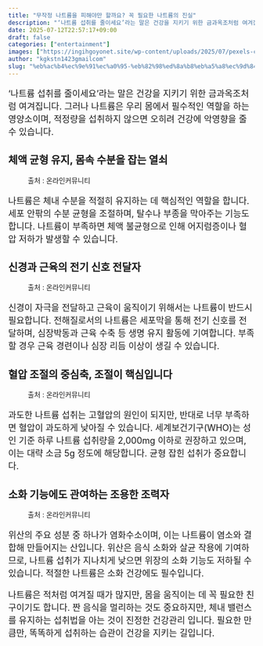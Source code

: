```yaml
---
title: "무작정 나트륨을 피해야만 할까요? 꼭 필요한 나트륨의 진실"
description: "‘나트륨 섭취를 줄이세요’라는 말은 건강을 지키기 위한 금과옥조처럼 여겨집니다. 그러나 나트륨은 우리 몸에서 필수적인 역할을 하는 영양소이며, 적정량을 섭취하지 않으면 오히려 건강에 악영향을 줄 수 있습니다."
date: 2025-07-12T22:57:17+09:00
draft: false
categories: ["entertainment"]
images: ["https://ingihgoyonet.site/wp-content/uploads/2025/07/pexels-castorlystock-3693294-1-1024x683.jpg", "https://ingihgoyonet.site/wp-content/uploads/2025/07/pexels-monicore-2624400-1024x657.jpg", "https://ingihgoyonet.site/wp-content/uploads/2025/07/pexels-castorlystock-3693293-1024x683.jpg", "https://ingihgoyonet.site/wp-content/uploads/2025/07/pexels-karolina-grabowska-4199094-683x1024.jpg"]
author: "kgkstn1423gmailcom"
slug: "%eb%ac%b4%ec%9e%91%ec%a0%95-%eb%82%98%ed%8a%b8%eb%a5%a8%ec%9d%84-%ed%94%bc%ed%95%b4%ec%95%bc%eb%a7%8c-%ed%95%a0%ea%b9%8c%ec%9a%94-%ea%bc%ad-%ed%95%84%ec%9a%94%ed%95%9c-%eb%82%98%ed%8a%b8%eb%a5%a8"
---
```


<p style="font-size:18px">‘나트륨 섭취를 줄이세요’라는 말은 건강을 지키기 위한 금과옥조처럼 여겨집니다. 그러나 나트륨은 우리 몸에서 필수적인 역할을 하는 영양소이며, 적정량을 섭취하지 않으면 오히려 건강에 악영향을 줄 수 있습니다.</p> <h2 >체액 균형 유지, 몸속 수분을 잡는 열쇠</h2> <figure ><img src="https://ingihgoyonet.site/wp-content/uploads/2025/07/pexels-castorlystock-3693294-1-1024x683.jpg" alt="" style="aspect-ratio:16/9;object-fit:cover"/><figcaption >출처 : 온라인커뮤니티</figcaption></figure> <p style="font-size:18px">나트륨은 체내 수분을 적절히 유지하는 데 핵심적인 역할을 합니다. 세포 안팎의 수분 균형을 조절하며, 탈수나 부종을 막아주는 기능도 합니다. 나트륨이 부족하면 체액 불균형으로 인해 어지럼증이나 혈압 저하가 발생할 수 있습니다.</p> <h2 >신경과 근육의 전기 신호 전달자</h2> <figure ><img src="https://ingihgoyonet.site/wp-content/uploads/2025/07/pexels-monicore-2624400-1024x657.jpg" alt="" style="aspect-ratio:16/9;object-fit:cover"/><figcaption >출처 : 온라인커뮤니티</figcaption></figure> <p style="font-size:18px">신경이 자극을 전달하고 근육이 움직이기 위해서는 나트륨이 반드시 필요합니다. 전해질로서의 나트륨은 세포막을 통해 전기 신호를 전달하며, 심장박동과 근육 수축 등 생명 유지 활동에 기여합니다. 부족할 경우 근육 경련이나 심장 리듬 이상이 생길 수 있습니다.</p> <h2 >혈압 조절의 중심축, 조절이 핵심입니다</h2> <figure ><img src="https://ingihgoyonet.site/wp-content/uploads/2025/07/pexels-castorlystock-3693293-1024x683.jpg" alt="" style="aspect-ratio:16/9;object-fit:cover"/><figcaption >출처 : 온라인커뮤니티</figcaption></figure> <p style="font-size:18px">과도한 나트륨 섭취는 고혈압의 원인이 되지만, 반대로 너무 부족하면 혈압이 과도하게 낮아질 수 있습니다. 세계보건기구(WHO)는 성인 기준 하루 나트륨 섭취량을 2,000mg 이하로 권장하고 있으며, 이는 대략 소금 5g 정도에 해당합니다. 균형 잡힌 섭취가 중요합니다.</p> <h2 >소화 기능에도 관여하는 조용한 조력자</h2> <figure ><img src="https://ingihgoyonet.site/wp-content/uploads/2025/07/pexels-karolina-grabowska-4199094-683x1024.jpg" alt="" style="aspect-ratio:16/9;object-fit:cover"/><figcaption >출처 : 온라인커뮤니티</figcaption></figure> <p style="font-size:18px">위산의 주요 성분 중 하나가 염화수소이며, 이는 나트륨이 염소와 결합해 만들어지는 산입니다. 위산은 음식 소화와 살균 작용에 기여하므로, 나트륨 섭취가 지나치게 낮으면 위장의 소화 기능도 저하될 수 있습니다. 적절한 나트륨은 소화 건강에도 필수입니다.</p> <p style="font-size:18px">나트륨은 적처럼 여겨질 때가 많지만, 몸을 움직이는 데 꼭 필요한 친구이기도 합니다. 짠 음식을 멀리하는 것도 중요하지만, 체내 밸런스를 유지하는 섭취법을 아는 것이 진정한 건강관리 입니다. 필요한 만큼만, 똑똑하게 섭취하는 습관이 건강을 지키는 길입니다.</p>